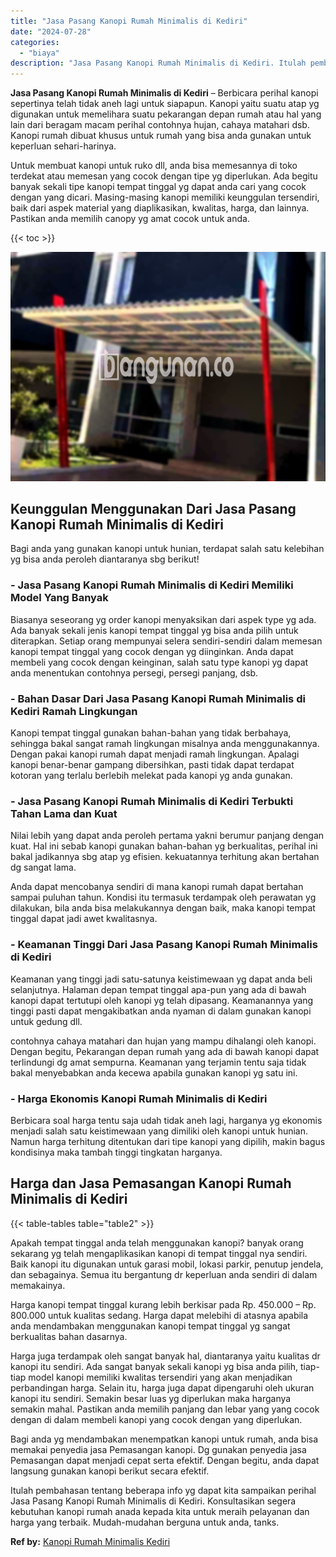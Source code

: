 ```yaml
---
title: "Jasa Pasang Kanopi Rumah Minimalis di Kediri"
date: "2024-07-28"
categories: 
  - "biaya"
description: "Jasa Pasang Kanopi Rumah Minimalis di Kediri. Itulah pembahasan tentang beberapa info yg dapat kita sampaikan perihal Jasa Pasang Kanopi Rumah Minimalis di K..."
---
```


**Jasa Pasang Kanopi Rumah Minimalis di Kediri** – Berbicara perihal kanopi sepertinya telah tidak aneh lagi untuk siapapun. Kanopi yaitu suatu atap yg digunakan untuk memelihara suatu pekarangan depan rumah atau hal yang lain dari beragam macam perihal contohnya hujan, cahaya matahari dsb. Kanopi rumah dibuat khusus untuk rumah yang bisa anda gunakan untuk keperluan sehari-harinya.

Untuk membuat kanopi untuk ruko dll, anda bisa memesannya di toko terdekat atau memesan yang cocok dengan tipe yg diperlukan. Ada begitu banyak sekali tipe kanopi tempat tinggal yg dapat anda cari yang cocok dengan yang dicari. Masing-masing kanopi memiliki keunggulan tersendiri, baik dari aspek material yang diaplikasikan, kwalitas, harga, dan lainnya. Pastikan anda memilih canopy yg amat cocok untuk anda.

{{< toc >}}

![Jasa Pasang Kanopi Rumah Minimalis di Kediri](/images/harga-kanopi-minimalis-70.png)

## Keunggulan Menggunakan Dari Jasa Pasang Kanopi Rumah Minimalis di Kediri

Bagi anda yang gunakan kanopi untuk hunian, terdapat salah satu kelebihan yg bisa anda peroleh diantaranya sbg berikut!

### \- Jasa Pasang Kanopi Rumah Minimalis di Kediri Memiliki Model Yang Banyak

Biasanya seseorang yg order kanopi menyaksikan dari aspek type yg ada. Ada banyak sekali jenis kanopi tempat tinggal yg bisa anda pilih untuk diterapkan. Setiap orang mempunyai selera sendiri-sendiri dalam memesan kanopi tempat tinggal yang cocok dengan yg diinginkan. Anda dapat membeli yang cocok dengan keinginan, salah satu type kanopi yg dapat anda menentukan contohnya persegi, persegi panjang, dsb.

### \- Bahan Dasar Dari Jasa Pasang Kanopi Rumah Minimalis di Kediri Ramah Lingkungan

Kanopi tempat tinggal gunakan bahan-bahan yang tidak berbahaya, sehingga bakal sangat ramah lingkungan misalnya anda menggunakannya. Dengan pakai kanopi rumah dapat menjadi ramah lingkungan. Apalagi kanopi benar-benar gampang dibersihkan, pasti tidak dapat terdapat kotoran yang terlalu berlebih melekat pada kanopi yg anda gunakan.

### \- Jasa Pasang Kanopi Rumah Minimalis di Kediri Terbukti Tahan Lama dan Kuat

Nilai lebih yang dapat anda peroleh pertama yakni berumur panjang dengan kuat. Hal ini sebab kanopi gunakan bahan-bahan yg berkualitas, perihal ini bakal jadikannya sbg atap yg efisien. kekuatannya terhitung akan bertahan dg sangat lama.

Anda dapat mencobanya sendiri di mana kanopi rumah dapat bertahan sampai puluhan tahun. Kondisi itu termasuk terdampak oleh perawatan yg dilakukan, bila anda bisa melakukannya dengan baik, maka kanopi tempat tinggal dapat jadi awet kwalitasnya.

### \- Keamanan Tinggi Dari Jasa Pasang Kanopi Rumah Minimalis di Kediri

Keamanan yang tinggi jadi satu-satunya keistimewaan yg dapat anda beli selanjutnya. Halaman depan tempat tinggal apa-pun yang ada di bawah kanopi dapat tertutupi oleh kanopi yg telah dipasang. Keamanannya yang tinggi pasti dapat mengakibatkan anda nyaman di dalam gunakan kanopi untuk gedung dll.

contohnya cahaya matahari dan hujan yang mampu dihalangi oleh kanopi. Dengan begitu, Pekarangan depan rumah yang ada di bawah kanopi dapat terlindungi dg amat sempurna. Keamanan yang terjamin tentu saja tidak bakal menyebabkan anda kecewa apabila gunakan kanopi yg satu ini.

### \- Harga Ekonomis Kanopi Rumah Minimalis di Kediri

Berbicara soal harga tentu saja udah tidak aneh lagi, harganya yg ekonomis menjadi salah satu keistimewaan yang dimiliki oleh kanopi untuk hunian. Namun harga terhitung ditentukan dari tipe kanopi yang dipilih, makin bagus kondisinya maka tambah tinggi tingkatan harganya.

## Harga dan Jasa Pemasangan Kanopi Rumah Minimalis di Kediri

{{< table-tables table="table2" >}}

Apakah tempat tinggal anda telah menggunakan kanopi? banyak orang sekarang yg telah mengaplikasikan kanopi di tempat tinggal nya sendiri. Baik kanopi itu digunakan untuk garasi mobil, lokasi parkir, penutup jendela, dan sebagainya. Semua itu bergantung dr keperluan anda sendiri di dalam memakainya.

Harga kanopi tempat tinggal kurang lebih berkisar pada Rp. 450.000 – Rp. 800.000 untuk kualitas sedang. Harga dapat melebihi di atasnya apabila anda mendambakan menggunakan kanopi tempat tinggal yg sangat berkualitas bahan dasarnya.

Harga juga terdampak oleh sangat banyak hal, diantaranya yaitu kualitas dr kanopi itu sendiri. Ada sangat banyak sekali kanopi yg bisa anda pilih, tiap-tiap model kanopi memiliki kwalitas tersendiri yang akan menjadikan perbandingan harga. Selain itu, harga juga dapat dipengaruhi oleh ukuran kanopi itu sendiri. Semakin besar luas yg diperlukan maka harganya semakin mahal. Pastikan anda memilih panjang dan lebar yang yang cocok dengan di dalam membeli kanopi yang cocok dengan yang diperlukan.

Bagi anda yg mendambakan menempatkan kanopi untuk rumah, anda bisa memakai penyedia jasa Pemasangan kanopi. Dg gunakan penyedia jasa Pemasangan dapat menjadi cepat serta efektif. Dengan begitu, anda dapat langsung gunakan kanopi berikut secara efektif.

Itulah pembahasan tentang beberapa info yg dapat kita sampaikan perihal Jasa Pasang Kanopi Rumah Minimalis di Kediri. Konsultasikan segera kebutuhan kanopi rumah anada kepada kita untuk meraih pelayanan dan harga yang terbaik. Mudah-mudahan berguna untuk anda, tanks.

**Ref by:**  [Kanopi Rumah Minimalis Kediri](https://id.wikipedia.org/wiki/Kanopi)
